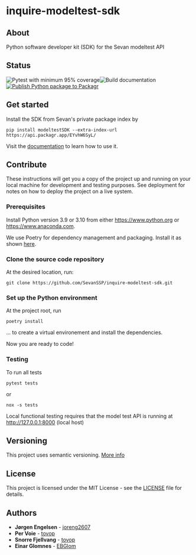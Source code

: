 # inquire-modeltest-sdk

## About
Python software developer kit (SDK) for the Sevan modeltest API

## Status
![Pytest with minimum 95% coverage](https://github.com/SevanSSP/inquire-modeltest-sdk/actions/workflows/test.yml/badge.svg)![Build documentation](https://github.com/SevanSSP/inquire-modeltest-sdk/workflows/Build%20documentation/badge.svg?branch=master)[![Publish Python package to Packagr](https://github.com/SevanSSP/inquire-modeltest-sdk/actions/workflows/publish.yml/badge.svg)](https://github.com/SevanSSP/inquire-modeltest-sdk/actions/workflows/publish.yml)

## Get started
Install the SDK from Sevan's private package index by

```
pip install modeltestSDK --extra-index-url https://api.packagr.app/EYvhW6SyL/
```

Visit the [documentation](https://sevanssp.github.io/inquire-modeltest-sdk/) to learn how to use it.

## Contribute
These instructions will get you a copy of the project up and running on your local machine for development and testing
purposes. See deployment for notes on how to deploy the project on a live system.

### Prerequisites
Install Python version 3.9 or 3.10 from either https://www.python.org or https://www.anaconda.com.

We use Poetry for dependency management and packaging. Install it as shown [here](https://python-poetry.org/docs/#installation).

### Clone the source code repository
At the desired location, run:

```git clone https://github.com/SevanSSP/inquire-modeltest-sdk.git```

### Set up the Python environment
At the project root, run

```console
poetry install
```

... to create a virtual environement and install the dependencies.

Now you are ready to code!

### Testing
To run all tests

```console
pytest tests
```

or

```console
nox -s tests
```

Local functional testing requires that the model test API is running at http://127.0.0.1:8000 (local host)


## Versioning
This project uses semantic versioning. [More info](https://semver.org/)

## License
This project is licensed under the MIT License - see the [LICENSE](LICENSE) file for details.

## Authors
* **Jørgen Engelsen** - [joreng2607](https://github.com/joreng2607)
* **Per Voie** - [tovop](https://github.com/tovop)
* **Snorre Fjellvang** - [tovop](https://github.com/snorrefjellvang)
* **Einar Glomnes** - [EBGlom](https://github.com/EBGlom)


